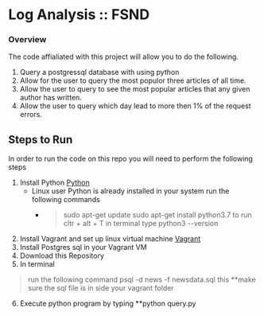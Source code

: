 # Log Analysis :: FSND

### Overview

The code affialiated with this project will allow you to do the following.

1. Query a postgressql database with using python
2. Allow for the user to query the most populor three articles of all time.
3. Allow the user to query to see the most popular articles that any given author has written.
4. Allow the user to query which day lead to more then 1% of the request errors.



## Steps to Run

In order to run the code on this repo you will need to perform the following steps

1. Install Python [Python](https://www.python.org/)
    *  Linux user Python is already installed in your system run the following commands
        * > sudo apt-get  update
          > sudo apt-get install python3.7
          > to run cltr + alt + T in terminal type python3 --version
2. Install Vagrant and set up linux virtual machine [Vagrant](https://www.vagrantup.com/intro/getting-started/)
3. Install Postgres sql in your Vagrant VM
4. Download this Repository
5. In terminal
  > run the following command psql -d news -f newsdata.sql this **make sure the sql file is in side your vagrant folder
  
6. Execute python program by typing **python query.py
